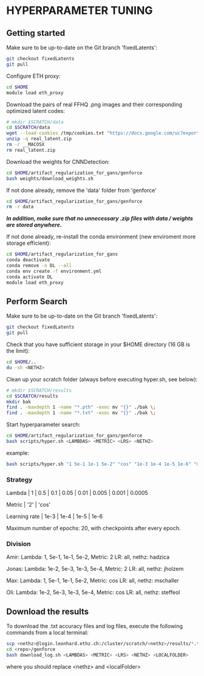 # HYPERPARAMETER TUNING

## Getting started

Make sure to be up-to-date on the Git branch 'fixedLatents':
```bash
git checkout fixedLatents
git pull
```

Configure ETH proxy:
```bash
cd $HOME
module load eth_proxy
```

Download the pairs of real FFHQ .png images and their corresponding optimized latent codes:
```bash
# mkdir $SCRATCH/data
cd $SCRATCH/data
wget --load-cookies /tmp/cookies.txt "https://docs.google.com/uc?export=download&confirm=$(wget --quiet --save-cookies /tmp/cookies.txt --keep-session-cookies --no-check-certificate 'https://docs.google.com/uc?export=download&id=1xuXvFYXcm01Z1OBcd8BhSeK7bEIwZk7-' -O- | sed -rn 's/.*confirm=([0-9A-Za-z_]+).*/\1\n/p')&id=1xuXvFYXcm01Z1OBcd8BhSeK7bEIwZk7-" -O real_latent.zip && rm -rf /tmp/cookies.txt
unzip -q real_latent.zip
rm -r __MACOSX
rm real_latent.zip
```

Download the weights for CNNDetection:
```bash
cd $HOME/artifact_regularization_for_gans/genforce
bash weights/download_weights.sh
```

If not done already, remove the 'data' folder from 'genforce'

```bash
cd $HOME/artifact_regularization_for_gans/genforce
rm -r data
```
***In addition, make sure that no unnecessary .zip files with data / weights are stored anywhere.***

If not done already, re-install the conda environment (new enviroment more storage efficient):
```bash
cd $HOME/artifact_regularization_for_gans
conda deactivate
conda remove -n DL --all
conda env create -f environment.yml
conda activate DL
module load eth_proxy
```

## Perform Search

Make sure to be up-to-date on the Git branch 'fixedLatents':
```bash
git checkout fixedLatents
git pull
```

Check that you have sufficient storage in your $HOME directory (16 GB is the limit):
```bash
cd $HOME/..
du -sh <NETHZ>
```

Clean up your scratch folder (always before executing hyper.sh, see below):
```bash
# mkdir $SCRATCH/results
cd $SCRATCH/results
mkdir bak
find . -maxdepth 1 -name "*.pth" -exec mv "{}" ./bak \;
find . -maxdepth 1 -name "*.txt" -exec mv "{}" ./bak \;
```

Start hyperparameter search:
```bash
cd $HOME/artifact_regularization_for_gans/genforce
bash scripts/hyper.sh <LAMBDAS> <METRIC> <LRS> <NETHZ>
```
example:

```bash
bash scripts/hyper.sh "1 5e-1 1e-1 5e-2" "cos" "1e-3 1e-4 1e-5 1e-6" "mschaller"
```

### Strategy

Lambda | 1 | 0.5 | 0.1 | 0.05 | 0.01 | 0.005 | 0.001 | 0.0005

Metric | '2' | 'cos'

Learning rate | 1e-3 | 1e-4 | 1e-5 | 1e-6

Maximum number of epochs: 20, with checkpoints after every epoch.


### Division

Amir:   Lambda: 1, 5e-1, 1e-1, 5e-2,         Metric: 2   LR: all,    nethz: hadzica

Jonas:  Lambda: 1e-2, 5e-3, 1e-3, 5e-4,      Metric: 2   LR: all,    nethz: jholzem

Max:    Lambda: 1, 5e-1, 1e-1, 5e-2,          Metric: cos   LR: all,    nethz: mschaller

Oli:    Lambda: 1e-2, 5e-3, 1e-3, 5e-4,       Metric: cos   LR: all,    nethz: steffeol

## Download the results

To download the .txt accuracy files and log files, execute the following commands from a local terminal:
```bash
scp <nethz>@login.leonhard.ethz.ch:/cluster/scratch/<nethz>/results/*.txt <localFolder>
cd <repo>/genforce
bash download_log.sh <LAMBDAS> <METRIC> <LRS> <NETHZ> <LOCALFOLDER>
```
where you should replace \<nethz\> and \<localFolder\>

